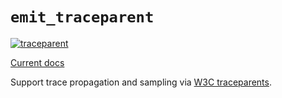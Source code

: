 # `emit_traceparent`

[![traceparent](https://github.com/emit-rs/emit/actions/workflows/traceparent.yml/badge.svg)](https://github.com/emit-rs/emit/actions/workflows/traceparent.yml)

[Current docs](https://docs.rs/emit_traceparent/1.9.0/emit_traceparent/index.html)

Support trace propagation and sampling via [W3C traceparents](https://www.w3.org/TR/trace-context/).
